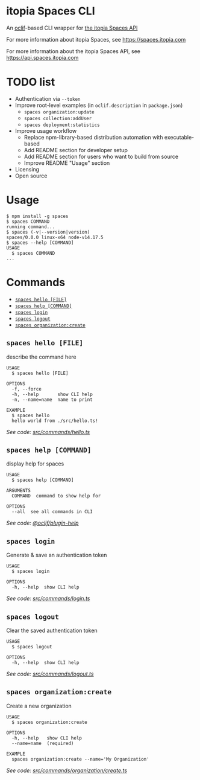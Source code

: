 # itopia Spaces CLI

An [oclif](https://oclif.io)-based CLI wrapper
for [the itopia Spaces API](https://api.spaces.itopia.com)

For more information about itopia Spaces,
see https://spaces.itopia.com

For more information about the itopia Spaces API,
see https://api.spaces.itopia.com

# TODO list

- Authentication via `--token`
- Improve root-level examples (in `oclif.description` in `package.json`)
  - `spaces organization:update`
  - `spaces collection:addUser`
  - `spaces deployment:statistics`
- Improve usage workflow
  - Replace npm-library-based distribution automation with executable-based
  - Add README section for developer setup
  - Add README section for users who want to build from source
  - Improve README "Usage" section
- Licensing
- Open source

# Usage

<!-- usage -->

```sh-session
$ npm install -g spaces
$ spaces COMMAND
running command...
$ spaces (-v|--version|version)
spaces/0.0.0 linux-x64 node-v14.17.5
$ spaces --help [COMMAND]
USAGE
  $ spaces COMMAND
...
```

<!-- usagestop -->

# Commands

<!-- commands -->

- [`spaces hello [FILE]`](#spaces-hello-file)
- [`spaces help [COMMAND]`](#spaces-help-command)
- [`spaces login`](#spaces-login)
- [`spaces logout`](#spaces-logout)
- [`spaces organization:create`](#spaces-organizationcreate)

## `spaces hello [FILE]`

describe the command here

```
USAGE
  $ spaces hello [FILE]

OPTIONS
  -f, --force
  -h, --help       show CLI help
  -n, --name=name  name to print

EXAMPLE
  $ spaces hello
  hello world from ./src/hello.ts!
```

_See code: [src/commands/hello.ts](https://github.com/itopia/spaces-cli/blob/v0.0.0/src/commands/hello.ts)_

## `spaces help [COMMAND]`

display help for spaces

```
USAGE
  $ spaces help [COMMAND]

ARGUMENTS
  COMMAND  command to show help for

OPTIONS
  --all  see all commands in CLI
```

_See code: [@oclif/plugin-help](https://github.com/oclif/plugin-help/blob/v3.2.3/src/commands/help.ts)_

## `spaces login`

Generate & save an authentication token

```
USAGE
  $ spaces login

OPTIONS
  -h, --help  show CLI help
```

_See code: [src/commands/login.ts](https://github.com/itopia/spaces-cli/blob/v0.0.0/src/commands/login.ts)_

## `spaces logout`

Clear the saved authentication token

```
USAGE
  $ spaces logout

OPTIONS
  -h, --help  show CLI help
```

_See code: [src/commands/logout.ts](https://github.com/itopia/spaces-cli/blob/v0.0.0/src/commands/logout.ts)_

## `spaces organization:create`

Create a new organization

```
USAGE
  $ spaces organization:create

OPTIONS
  -h, --help   show CLI help
  --name=name  (required)

EXAMPLE
  spaces organization:create --name='My Organization'
```

_See code: [src/commands/organization/create.ts](https://github.com/itopia/spaces-cli/blob/v0.0.0/src/commands/organization/create.ts)_

<!-- commandsstop -->
